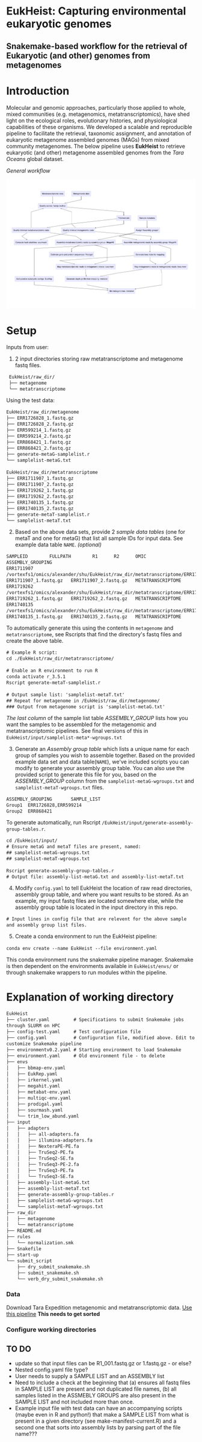 # EukHeist: Capturing environmental eukaryotic genomes
## Snakemake-based workflow for the retrieval of Eukaryotic (and other) genomes from metagenomes


# Introduction
Molecular and genomic approaches, particularly those applied to whole, mixed communities (e.g. metagenomics, metatranscriptomics), have shed light on the ecological roles, evolutionary histories, and physiological capabilities of these organisms. We developed a scalable and reproducible pipeline to facilitate the retrieval, taxonomic assignment, and annotation of eukaryotic metagenome assembled genomes (MAGs) from mixed community metagenomes. The below pipeline uses **EukHeist** to retrieve eukaryotic (and other) metagenome assembled genomes from the *Tara Oceans* global dataset.

_General workflow_

![flowchart](input/flowchart1.png)

# Setup
Inputs from user:   
1.  2 input directories storing raw metatranscriptome and metagenome fastq files.
```
 EukHeist/raw_dir/
 ├── metagenome
 └── metatranscriptome
```
Using the test data:
```
EukHeist/raw_dir/metagenome
├── ERR1726828_1.fastq.gz
├── ERR1726828_2.fastq.gz
├── ERR599214_1.fastq.gz
├── ERR599214_2.fastq.gz
├── ERR868421_1.fastq.gz
├── ERR868421_2.fastq.gz
├── generate-metaG-samplelist.r
└── samplelist-metaG.txt

EukHeist/raw_dir/metatranscriptome
├── ERR1711907_1.fastq.gz
├── ERR1711907_2.fastq.gz
├── ERR1719262_1.fastq.gz
├── ERR1719262_2.fastq.gz
├── ERR1740135_1.fastq.gz
├── ERR1740135_2.fastq.gz
├── generate-metaT-samplelist.r
└── samplelist-metaT.txt
```

2. Based on the above data sets, provide 2 *sample data tables* (one for metaT and one for metaG) that list all sample IDs for input data. See example data table ```NAME```. _(optional)_
```
SAMPLEID        FULLPATH        R1      R2      OMIC    ASSEMBLY_GROUPING
ERR1711907      /vortexfs1/omics/alexander/shu/EukHeist/raw_dir/metatranscriptome/ERR1711907    ERR1711907_1.fastq.gz   ERR1711907_2.fastq.gz   METATRANSCRIPTOME       
ERR1719262      /vortexfs1/omics/alexander/shu/EukHeist/raw_dir/metatranscriptome/ERR1719262    ERR1719262_1.fastq.gz   ERR1719262_2.fastq.gz   METATRANSCRIPTOME       
ERR1740135      /vortexfs1/omics/alexander/shu/EukHeist/raw_dir/metatranscriptome/ERR1740135    ERR1740135_1.fastq.gz   ERR1740135_2.fastq.gz   METATRANSCRIPTOME  
```
To automatically generate this using the contents in ```metagenome``` and ```metatranscriptome```, see Rscripts that find the directory's fastq files and create the above table.
```
# Example R script:
cd ./EukHeist/raw_dir/metatranscriptome/

# Enable an R environment to run R
conda activate r_3.5.1
Rscript generate-metaT-samplelist.r

# Output sample list: 'samplelist-metaT.txt'
## Repeat for metagenome in /EukHeist/raw_dir/metagenome/
### Output from metagenome script is 'samplelist-metaG.txt'
```
*The last column* of the sample list table _ASSEMBLY_GROUP_ lists how you want the samples to be assembled for the metagenomic and metatranscriptomic pipelines. See final versions of this in ```EukHeist/input/samplelist-meta*-wgroups.txt```

3. Generate an *Assembly group table* which lists a unique name for each group of samples you wish to assemble together. Based on the provided example data set and data table(```NAME```), we've included scripts you can modify to generate your assembly group table. You can also use the provided script to generate this file for you, based on the _ASSEMBLY_GROUP_ column from the ```samplelist-metaG-wgroups.txt``` and ```samplelist-metaT-wgroups.txt``` files.
```
ASSEMBLY_GROUPING       SAMPLE_LIST
Group1  ERR1726828,ERR599214
Group2  ERR868421
```

To generate automatically, run Rscript ```/EukHeist/input/generate-assembly-group-tables.r```.
```
cd /EukHeist/input/
# Ensure metaG and metaT files are present, named:
## samplelist-metaG-wgroups.txt
## samplelist-metaT-wgroups.txt

Rscript generate-assembly-group-tables.r
# Output file: assembly-list-metaG.txt and assembly-list-metaT.txt

```

4. Modify ```config.yaml``` to tell EukHeist the location of raw read directories, assembly group table, and where you want results to be stored.
As an example, my input fastq files are located somewhere else, while the assembly group table is located in the input directory in this repo. 
```
# Input lines in config file that are relevent for the above sample and assembly group list files.
```

5. Create a conda environment to run the EukHeist pipeline:

```conda env create --name EukHeist --file environment.yaml```

This conda environment runs the snakemake pipeline manager. Snakemake is then dependent on the environments available in ```EukHeist/envs/``` or through snakemake wrappers to run modules within the pipeline.


# Explanation of working directory

```
EukHeist
├── cluster.yaml         # Specifications to submit Snakemake jobs through SLURM on HPC
├── config-test.yaml     # Test configuration file
├── config.yaml          # Configuration file, modified above. Edit to customize Snakemake pipeline
├── environmentv0.2.yaml # Starting environment to load Snakemake
├── environment.yaml     # Old environment file - to delete
├── envs
│   ├── bbmap-env.yaml
│   ├── EukRep.yaml
│   ├── irkernel.yaml
│   ├── megahit.yaml
│   ├── metabat-env.yaml
│   ├── multiqc-env.yaml
│   ├── prodigal.yaml
│   ├── sourmash.yaml
│   └── trim_low_abund.yaml
├── input
│   ├── adapters
│   │   ├── all-adapters.fa
│   │   ├── illumina-adapters.fa
│   │   ├── NexteraPE-PE.fa
│   │   ├── TruSeq2-PE.fa
│   │   ├── TruSeq2-SE.fa
│   │   ├── TruSeq3-PE-2.fa
│   │   ├── TruSeq3-PE.fa
│   │   └── TruSeq3-SE.fa
│   ├── assembly-list-metaG.txt
│   ├── assembly-list-metaT.txt
│   ├── generate-assembly-group-tables.r
│   ├── samplelist-metaG-wgroups.txt
│   └── samplelist-metaT-wgroups.txt
├── raw_dir			
│   ├── metagenome
│   └── metatranscriptome
├── README.md
├── rules
│   └── normalization.smk
├── Snakefile
├── start-up
└── submit_script
    ├── dry_submit_snakemake.sh
    ├── submit_snakemake.sh
    └── verb_dry_submit_snakemake.sh
```


### Data
Download Tara Expedition metagenomic and metatranscriptomic data. [Use this pipeline](https://github.com/AlexanderLabWHOI/tara-download-snakemake/blob/master/Snakefile)
**This needs to get sorted**

### Configure working directories


## TO DO
* update so that input files can be R1_001.fastq.gz or 1.fastq.gz - or else? 
* Nested config.yaml file type?
* User needs to supply a SAMPLE LIST and an ASSEMBLY list
* Need to include a check at the beginning that (a) ensures all fastq files in SAMPLE LIST are present and not duplicated file names, (b) all samples listed in the ASSMEBLY GROUPS are also present in the SAMPLE LIST and not included more than once.
* Example input file with test data can have an accompanying scripts (maybe even in R and python!) that make a SAMPLE LIST from what is present in a given directory (see make-manifest-current.R) and a second one that sorts into assembly lists by parsing part of the file name???

